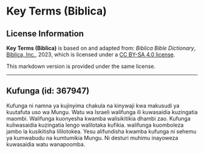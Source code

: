 # Key Terms (Biblica)

## License Information

**Key Terms (Biblica)** is based on and adapted from: _Biblica Bible Dictionary_, [Biblica, Inc.](https://www.biblica.com/), 2023, which is licensed under a [CC BY-SA 4.0 license](https://creativecommons.org/licenses/by-sa/4.0/legalcode.en).

This markdown version is provided under the same license.



--------------------------------

## Kufunga (id: 367947)

Kufunga ni namna ya kujinyima chakula na kinywaji kwa makusudi ya kuutafuta uso wa Mungu. Watu wa Israeli walifunga ili kuwasaidia kuzingatia maombi. Walifunga kuonyesha kwamba walisikitikia dhambi zao. Kufunga kuliwasaidia kuzingatia lengo walilotaka kufikia. walifunga kuomboleza jambo la kusikitisha lililotokea. Yesu alifundisha kwamba kufunga ni sehemu ya kumwabudu na kumtumikia Mungu. Ni desturi muhimu inayoweza kuwasaidia watu wanapoomba.


